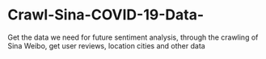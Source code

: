 # Crawl-Sina-COVID-19-Data-
Get the data we need for future sentiment analysis, through the crawling of Sina Weibo, get user reviews, location cities and other data
